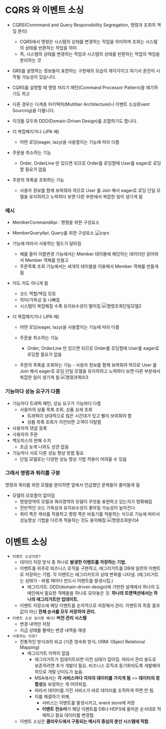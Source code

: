 # CQRS 와 이벤트 소싱

- CQRS(Conmmand and Query Responsibility Segregation, 명령과 조회의 책임 분리)

  - CQRS에서 명령은 시스템의 상태를 변경하는 작업을 의미하며 조회는 시스템의 상태를 반환하는 작업을 의미
  - 즉, 시스템의 상태를 변경하는 작업과 시스템의 상태를 반환하는 작업의 책임을 분리하는 것

- QRS를 설명하는 정보들이 표현하는 구현체의 모습이 제각각이고 여기서 혼란이 시작될 가능성이 있습니다.
- CQRS를 설명할 때 명령 처리기 패턴(Command Processor Pattern)을 얘기하기도 하고
- 다른 경우는 다계층 아키텍처(Multitier Architecture)나 이벤트 소싱(Event Sourcing)을 다룹니다.
- 이것들 모두와 DDD(Domain-Driven Design)를 조합하기도 합니다.

- 더 복잡해지거나 (JPA 예)

  - 어떤 로딩(eager, lazy)을 사용할지는 기능에 따라 다름

- 주문을 취소하는 기능
  - Order, OrderLine 만 있으면 되므로 Order를 로딩할때 User를 eager로 로딩할 필요가 없음
- 주문의 목록을 조회하는 기능
  - 사용자 정보를 함께 보여줘야 하므로 User 를 Join 해서 eager로 로딩
    단일 모델을 유지하려고 노력하다 보면 다른 부분에서 복잡한 일이 생기게 됨

### 예시

- MemberCommandApi : 명령을 위한 구성요소
- MemberQueryApi: Query를 위한 구성요소
  ![cqrs](https://user-images.githubusercontent.com/94466572/173595334-aac63682-93ae-4ba4-b885-02f4e79a20b3.png)

- 기능에 따라서 사용하는 필드가 달라짐
  - 예를 들어 이름변경 기능에서는 Member 테이블에 해당하는 데이터만 읽어와서 Member 객체를 만들고
  - 주문목록 조회 기능에서는 세개의 테이블을 이용해서 Member 객체를 만들게 됨
- 이도 저도 아니게 됨

  - 코드 역할/책임 모호
  - 의미/가독성 등 나빠짐
  - 시스템이 복잡해질 수록 유지보수성이 떨어짐
    ![명령조회단일모델2](https://user-images.githubusercontent.com/94466572/173595359-2024c9e1-e9c1-41b3-aa91-0d66506d7167.png)

- 더 복잡해지거나 (JPA 예)

  - 어떤 로딩(eager, lazy)을 사용할지는 기능에 따라 다름

  - 주문을 취소하는 기능
    - Order, OrderLine 만 있으면 되므로 Order를 로딩할때 User를 eager로 로딩할 필요가 없음
  - 주문의 목록을 조회하는 기능 - 사용자 정보를 함께 보여줘야 하므로 User 를 Join 해서 eager로 로딩
    단일 모델을 유지하려고 노력하다 보면 다른 부분에서 복잡한 일이 생기게 됨
    ![명령과쿼리3](https://user-images.githubusercontent.com/94466572/173595372-98cf95b8-855c-4f74-8644-1e1e84ecc3b6.png)

### 기능마다 성능 요구가 다름

- 기능마다 트래픽 패턴, 성능 요구가 기능마다 다름
  - 사용자의 상품 목록 조회, 상품 상세 조회
    - 트래픽이 상대적으로 많은 시간대가 있고 빨리 보여줘야 함
    - 상품 목록 조회가 지연되면 고객이 이탈함
- 사용자의 댓글 등록
- 사용자의 주문
- 백오피스의 판매 수치
  - 조금 늦게 나와도 상관 없음
- 기능마다 서로 다른 성능 향상 방법 필요
  - 단일 모델로는 다양한 성능 향상 기법 적용이 어려울 수 있음

### 그래서 명령과 쿼리를 구분

명령과 쿼리를 위한 모델을 분리하면 앞에서 언급했던 문제들이 줄어들게 됨

- 모델의 모호함이 없어짐
  - 명령영역의 모델과 쿼리영역의 모델이 무엇을 표현하고 있는지가 명확해짐
  - 전반적인 코드 가독성과 유지보수성이 좋아질 가능성이 높아진다
  - 쿼리 쪽은 캐쉬를 적용하고 명령 쪽은 비동기를 적용하는 식으로 기능에 따라서 성능향상 기법을 다르게 적용하는 것도 용이해짐
    ![명령조회분리4](https://user-images.githubusercontent.com/94466572/173595378-e16585fe-2212-4a1b-abd9-dcf57d2d5ddd.png)

# 이벤트 소싱

- `이벤트 소싱이란?`
  - 데이터 저장 방식 중 하나로 **발생한 이벤트를 저장하는 기법.**
  - 이벤트를 위주로 비즈니스 로직을 구현하고, 애그리거트를 DB에 일련의 이벤트로 저장하는 기법. 각 이벤트는 애그리커트의 상태 변화를 나타냄. (애그리거트는 상태가 - 바뀔 때마다 반드시 이벤트를 발생시킴.)
    - 에그리거트: DDD(domain-driven design)에 기반한 설계에서 하나의 도메인에서 필요한 객체들을 하나로 모아놓은 것.
      **하나의 트랜잭션에서는 하나의 애그리거트만 업데이트.**
  - 이벤트 저장소에 해당 이벤트를 순차적으로 저장해서 관리. 이벤트의 최종 결과값이 아닌 **전체 순서를 모두 저장하여 관리.**
- `이벤트 소싱 실사용 예시)` **버전 관리 시스템**
  - 변경 내역만 저장
  - 지금 상태를 볼때는 변경 내역을 재생
- `사용하는 이유?`
  - 전통적인 방식과의 비교 (기존 영속화 방식; ORM: Object Relational Mapping)
    - 애그리거트 이력이 없음
      - 애그리거트가 업데이트되면 이전 상태가 없어짐. 따라서 관리 용도로 보존하려면 추가 개발이 필요. 비즈니스 로직과 동기화되도록 개발해야 하므로 개발 난이도가 높음.
      - MSA에서는 **각 서비스마다 각자의 데이터를 가지게 됨** => **데이터의 정합성**을 보장하는 게 어려워짐.
      - 따라서 데이터를 가진 서비스가 바로 데이터를 조작하게 하면 안 됨.
      - 이를 해결하기 위해,
        - 서비스는 이벤트를 발생시키고, event store에 저장
        - **이벤트 컨슈머**가 해당 이벤트를 DB나 HDFS에 들어온 순서대로 적재하고 필요 데이터를 변경함.
  - 이벤트 소싱은 **클라우드에서 구동되는 메시지 중심의 분산 시스템에 적합.**
